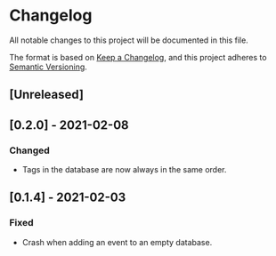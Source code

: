 # Changelog
All notable changes to this project will be documented in this file.

The format is based on [Keep a Changelog](https://keepachangelog.com/en/1.0.0/),
and this project adheres to [Semantic Versioning](https://semver.org/spec/v2.0.0.html).

## [Unreleased]

## [0.2.0] - 2021-02-08
### Changed
- Tags in the database are now always in the same order.

## [0.1.4] - 2021-02-03
### Fixed
- Crash when adding an event to an empty database.

